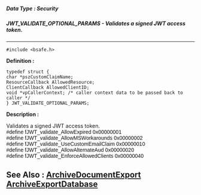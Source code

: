 ##### Data Type : Security
##### JWT_VALIDATE_OPTIONAL_PARAMS - Validates a signed JWT access token.
---
```
#include <bsafe.h>
```

**Definition :**
```
typedef struct {
char *pszCustomClaimName;
ResourceCallback AllowedResource;
ClientCallback AllowedClientID;
void *vpCallerContext; /* caller context data to be passed back to caller */ 
} JWT_VALIDATE_OPTIONAL_PARAMS;

```

**Description :**

Validates a signed JWT access token.<br>
<font color="#121212" face="Arial">#define fJWT_validate_AllowExpired 0x00000001<br>
#define fJWT_validate_AllowMSWorkarounds 0x00000002<br>
#define fJWT_validate_UseCustomEmailClaim 0x00000010<br>
#define fJWT_validate_AllowAlternateAud 0x00000020<br>
#define fJWT_validate_EnforceAllowedClients 0x00000040</font><font size="4"> </font>


**See Also :**
[ArchiveDocumentExport](/domino-c-api-docs/reference/Func/ArchiveDocumentExport)
[ArchiveExportDatabase](/domino-c-api-docs/reference/Func/ArchiveExportDatabase)
---
